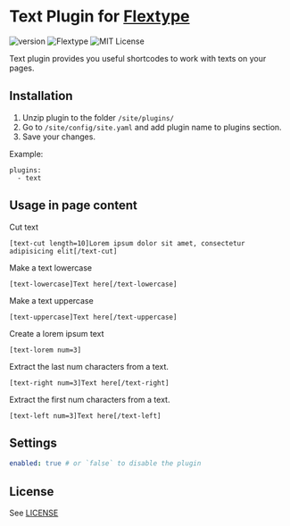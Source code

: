 # Text Plugin for [Flextype](http://flextype.org/)
![version](https://img.shields.io/badge/version-1.0.0-brightgreen.svg?style=flat-square)
![Flextype](https://img.shields.io/badge/Flextype-0.x-green.svg?style=flat-square)
![MIT License](https://img.shields.io/badge/license-MIT-blue.svg?style=flat-square)

Text plugin provides you useful shortcodes to work with texts on your pages.

## Installation
1. Unzip plugin to the folder `/site/plugins/`
2. Go to `/site/config/site.yaml` and add plugin name to plugins section.
3. Save your changes.

Example:
```
plugins:
  - text
```

## Usage in page content

Cut text
```
[text-cut length=10]Lorem ipsum dolor sit amet, consectetur adipisicing elit[/text-cut]
```

Make a text lowercase
```
[text-lowercase]Text here[/text-lowercase]
```

Make a text uppercase
```
[text-uppercase]Text here[/text-uppercase]
```

Create a lorem ipsum text
```
[text-lorem num=3]
```

Extract the last num characters from a text.
```
[text-right num=3]Text here[/text-right]
```

Extract the first num characters from a text.
```
[text-left num=3]Text here[/text-left]
```

## Settings

```yaml
enabled: true # or `false` to disable the plugin
```

## License
See [LICENSE](https://github.com/flextype-plugins/text/blob/master/LICENSE)
